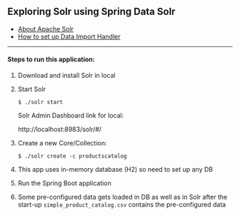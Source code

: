## Exploring Solr using Spring Data Solr

- [About Apache Solr](./notes/apache-solr.md "About Apache Solr")
- [How to set up Data Import Handler](./notes/how-to-setup-data-import-handler.md "How to set up DIH")

---
#### Steps to run this application:

1. Download and install Solr in local


2. Start Solr
   ```shell
   $ ./solr start
   ```

   Solr Admin Dashboard link for local:

   http://localhost:8983/solr/#/


3. Create a new Core/Collection:
   ```shell
   $ ./solr create -c productscatalog
   ```


4. This app uses in-memory database (H2) so need to set up any DB


5. Run the Spring Boot application


6. Some pre-configured data gets loaded in DB as well as in Solr after the start-up
   `simple_product_catalog.csv` contains the pre-configured data